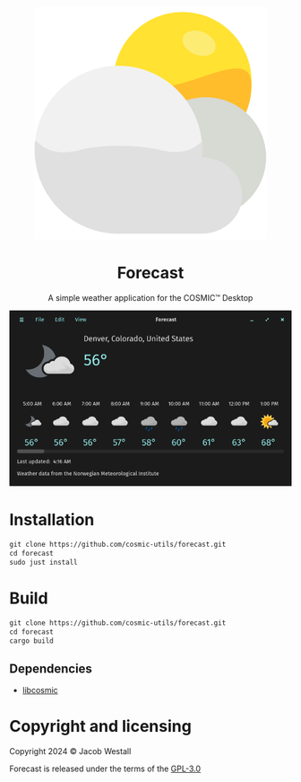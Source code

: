 <div align="center">
  <img src="res/icons/hicolor/scalable/apps/com.jwestall.Forecast.svg">
  <h1>Forecast</h1>
  <p>A simple weather application for the COSMIC™ Desktop</p>
  <img src="screenshots/window.png"></img>
</div>

# Installation
```
git clone https://github.com/cosmic-utils/forecast.git
cd forecast
sudo just install
```

# Build
```
git clone https://github.com/cosmic-utils/forecast.git
cd forecast
cargo build
```

## Dependencies
- [libcosmic](https://github.com/pop-os/libcosmic?tab=readme-ov-file#building)

# Copyright and licensing

Copyright 2024 © Jacob Westall

Forecast is released under the terms of the [GPL-3.0](https://github.com/cosmic-utils/forecast/blob/main/LICENSE)
